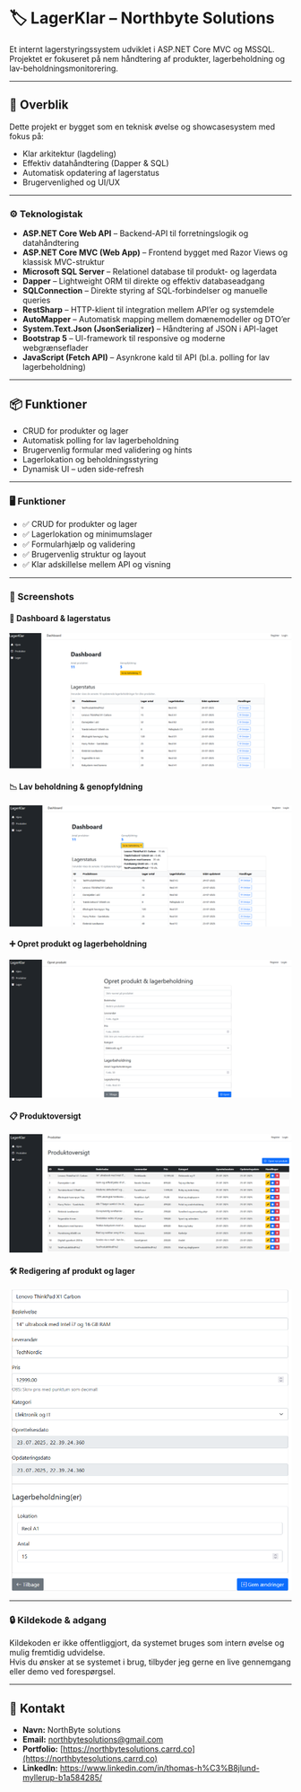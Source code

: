 # 🏷️ LagerKlar – Northbyte Solutions

Et internt lagerstyringssystem udviklet i ASP.NET Core MVC og MSSQL. Projektet er fokuseret på nem håndtering af produkter, lagerbeholdning og lav-beholdningsmonitorering.

---

## 🚀 Overblik

Dette projekt er bygget som en teknisk øvelse og showcasesystem med fokus på:
- Klar arkitektur (lagdeling)
- Effektiv datahåndtering (Dapper & SQL)
- Automatisk opdatering af lagerstatus
- Brugervenlighed og UI/UX

---

### ⚙️ Teknologistak

- **ASP.NET Core Web API** – Backend-API til forretningslogik og datahåndtering  
- **ASP.NET Core MVC (Web App)** – Frontend bygget med Razor Views og klassisk MVC-struktur  
- **Microsoft SQL Server** – Relationel database til produkt- og lagerdata  
- **Dapper** – Lightweight ORM til direkte og effektiv databaseadgang  
- **SQLConnection** – Direkte styring af SQL-forbindelser og manuelle queries  
- **RestSharp** – HTTP-klient til integration mellem API’er og systemdele  
- **AutoMapper** – Automatisk mapping mellem domænemodeller og DTO’er  
- **System.Text.Json (JsonSerializer)** – Håndtering af JSON i API-laget  
- **Bootstrap 5** – UI-framework til responsive og moderne webgrænseflader  
- **JavaScript (Fetch API)** – Asynkrone kald til API (bl.a. polling for lav lagerbeholdning)

---

## 📦 Funktioner
- CRUD for produkter og lager
- Automatisk polling for lav lagerbeholdning
- Brugervenlig formular med validering og hints
- Lagerlokation og beholdningsstyring
- Dynamisk UI – uden side-refresh

---

### 🖥️ Funktioner

- ✅ CRUD for produkter og lager
- ✅ Lagerlokation og minimumslager
- ✅ Formularhjælp og validering
- ✅ Brugervenlig struktur og layout
- ✅ Klar adskillelse mellem API og visning

---

### 📸 Screenshots

#### 🧭 Dashboard & lagerstatus
![Dashboard](media/dashboard.png)

#### 📉 Lav beholdning & genopfyldning
![Lav beholdning](media/lavbeholdning-genopfyldning.png)

#### ➕ Opret produkt og lagerbeholdning
![Opret produkt](media/opret-produkt.png)

#### 📋 Produktoversigt
![Produkter](media/produkter-oversigt.png)

#### 🛠️ Redigering af produkt og lager
![Rediger produkt](media/rediger-produkt-genopfyldning.png)


---

### 🔒 Kildekode & adgang

Kildekoden er ikke offentliggjort, da systemet bruges som intern øvelse og mulig fremtidig udvidelse.  
Hvis du ønsker at se systemet i brug, tilbyder jeg gerne en live gennemgang eller demo ved forespørgsel.

---

## 📩 Kontakt

- **Navn:** NorthByte solutions 
- **Email:** [northbytesolutions@gmail.com](mailto:northbytesolutions@gmail.com)
- **Portfolio:** [https://northbytesolutions.carrd.co](https://northbytesolutions.carrd.co)
- **LinkedIn:** https://www.linkedin.com/in/thomas-h%C3%B8jlund-myllerup-b1a584285/

